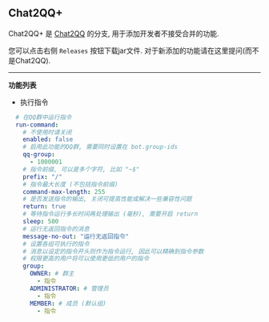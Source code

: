 ## Chat2QQ+
Chat2QQ+ 是 [Chat2QQ](https://github.com/DreamVoid/Chat2QQ) 的分支, 用于添加开发者不接受合并的功能. 

您可以点击右侧 `Releases` 按钮下载jar文件. 对于新添加的功能请在这里提问(而不是Chat2QQ).

---

**功能列表**
- 执行指令
```yaml
  # 在QQ群中运行指令
  run-command:
    # 不使用时请关闭
    enabled: false
    # 启用此功能的QQ群, 需要同时设置在 bot.group-ids
    qq-group:
      - 1000001
    # 指令前缀, 可以是多个字符, 比如 "~$"
    prefix: "/"
    # 指令最大长度 (不包括指令前缀)
    command-max-length: 255
    # 是否发送指令的输出, 关闭可提高性能或解决一些兼容性问题
    return: true
    # 等待指令运行多长时间再处理输出 (毫秒), 需要开启 return
    sleep: 500
    # 运行无返回指令的消息
    message-no-out: "运行无返回指令"
    # 设置各组可执行的指令
    # 消息以设定的指令开头则作为指令运行, 因此可以精确到指令参数
    # 权限更高的用户将可以使用更低的用户的指令
    group:
      OWNER: # 群主
        - 指令
      ADMINISTRATOR: # 管理员
        - 指令
      MEMBER: # 成员 (默认组)
        - 指令
```
